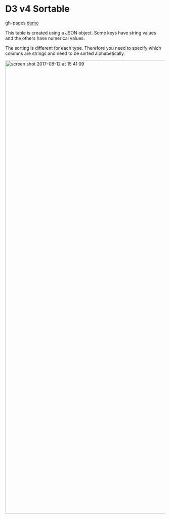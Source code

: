 # D3 v4 Sortable

gh-pages [demo](https://shanegibney.github.io/d3-v4-sortable-table/)

This table is created using a JSON object. Some keys have string values and the others have numerical values.

The sorting is different for each type. Therefore you need to specify which columns are strings and need to be sorted alphabetically.

<img width="1428" alt="screen shot 2017-08-12 at 15 41 09" src="https://user-images.githubusercontent.com/17167992/29241590-c7811092-7f74-11e7-8013-09c1e3676103.png">

